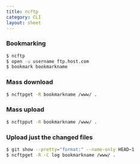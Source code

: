 ```yaml
---
title: ncftp
category: CLI
layout: sheet
---
```


### Bookmarking

```bash
$ ncftp
$ open -u username ftp.host.com
$ bookmark bookmarkname
```

### Mass download

```bash
$ ncftpget -R bookmarkname /www/ .
```

### Mass upload

```bash
$ ncftpput -R bookmarkname /www/ .
```

### Upload just the changed files

```bash
$ git show --pretty="format:" --name-only HEAD~1
$ ncftpget -R -C log bookmarkname /www/ .
```

